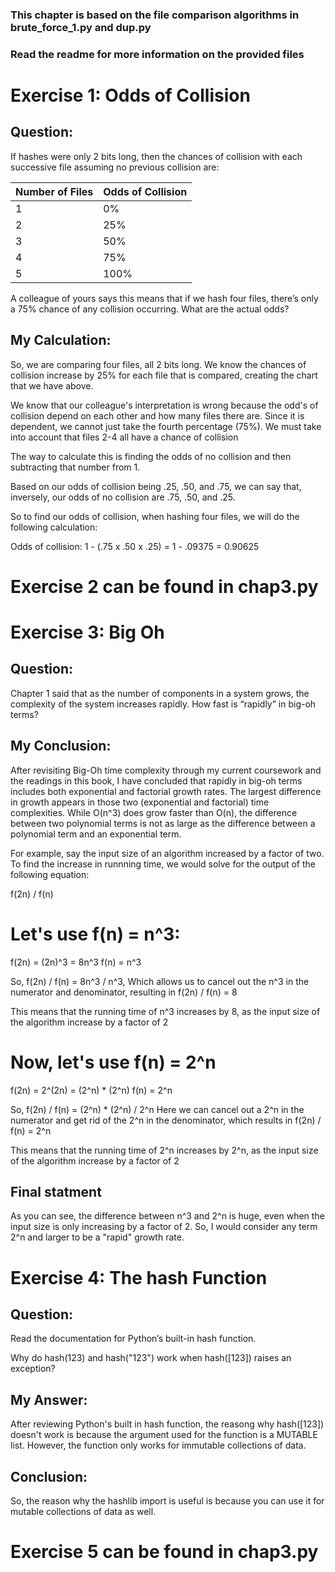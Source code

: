 ### This chapter is based on the file comparison algorithms in brute_force_1.py and dup.py
### Read the readme for more information on the provided files

# Exercise 1: Odds of Collision

## Question: 

If hashes were only 2 bits long, then the chances of collision with each successive file assuming no previous collision are:

| Number of Files | Odds of Collision |
|-----------------|-------------------|
| 1	              | 0%                |
| 2	              | 25%               |
| 3	              | 50%               |
| 4	              | 75%               |
| 5	              | 100%              |

A colleague of yours says this means that if we hash four files, there’s only a 75% chance of any collision occurring. What are the actual odds?

## My Calculation:

So, we are comparing four files, all 2 bits long. We know the chances of collision increase by 25% for each file that is compared, creating the chart that we have above.

We know that our colleague's interpretation is wrong because the odd's of collision depend on each other and how many files there are.
Since it is dependent, we cannot just take the fourth percentage (75%). We must take into account that files 2-4 all have a chance of collision

The way to calculate this is finding the odds of no collision and then subtracting that number from 1.

Based on our odds of collision being .25, .50, and .75, we can say that, inversely, our odds of no collision are .75, .50, and .25.

So to find our odds of collision, when hashing four files, we will do the following calculation:

Odds of collision: 1 - (.75 x .50 x .25) = 1 - .09375 = 0.90625

# Exercise 2 can be found in chap3.py


# Exercise 3: Big Oh

## Question:

Chapter 1 said that as the number of components in a system grows, the complexity of the system increases rapidly. How fast is “rapidly” in big-oh terms?

## My Conclusion:

After revisiting Big-Oh time complexity through my current coursework and the readings in this book, I have concluded that rapidly in big-oh terms includes both exponential and factorial growth rates. The largest difference in growth appears in those two (exponential and factorial) time complexities. While O(n^3) does grow faster than O(n), the difference between two polynomial terms is not as large as the difference between a polynomial term and an exponential term.

For example, say the input size of an algorithm increased by a factor of two. To find the increase in runnning time, we would solve for the output of the following equation:

f(2n) / f(n)

# Let's use f(n) = n^3:

f(2n) = (2n)^3 = 8n^3
f(n) = n^3

So, f(2n) / f(n) = 8n^3 / n^3,
Which allows us to cancel out the n^3 in the numerator and denominator,
resulting in f(2n) / f(n) = 8

This means that the running time of n^3 increases by 8, as the input size of the algorithm increase by a factor of 2

# Now, let's use f(n) = 2^n

f(2n) = 2^(2n) = (2^n) * (2^n)
f(n) = 2^n

So, f(2n) / f(n) = (2^n) * (2^n) / 2^n
Here we can cancel out a 2^n in the numerator and get rid of the 2^n in the denominator,
which results in f(2n) / f(n) = 2^n

This means that the running time of 2^n increases by 2^n, as the input size of the algorithm increase by a factor of 2

## Final statment

As you can see, the difference between n^3 and 2^n is huge, even when the input size is only increasing by a factor of 2. So, I would consider any term 2^n and larger to be a "rapid" growth rate.


# Exercise 4: The hash Function

## Question:

Read the documentation for Python’s built-in hash function.

Why do hash(123) and hash("123") work when hash([123]) raises an exception?

## My Answer:

After reviewing Python's built in hash function, the reasong why hash([123]) doesn't work is because the argument used for the function is a MUTABLE list. However, the function only works for immutable collections of data.

## Conclusion:

So, the reason why the hashlib import is useful is because you can use it for mutable collections of data as well.


# Exercise 5 can be found in chap3.py

